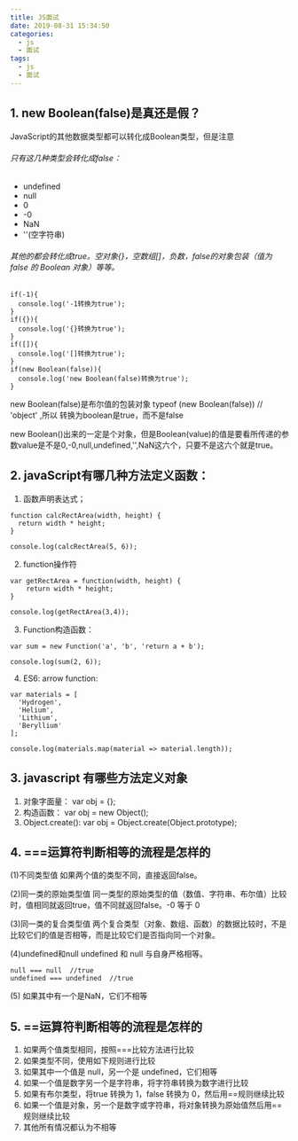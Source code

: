 ```yaml
---
title: JS面试
date: 2019-08-31 15:34:50
categories: 
  - js
  - 面试
tags: 
  - js
  - 面试
---
```

## 1. new Boolean(false)是真还是假？
JavaScript的其他数据类型都可以转化成Boolean类型，但是注意
 <!--more-->
###### 只有这几种类型会转化成false：
* undefined
* null
* 0
* -0
* NaN
* ''(空字符串)

###### 其他的都会转化成true。空对象{}，空数组[]，负数，false的对象包装（值为 false 的 Boolean 对象）等等。
```
if(-1){
  console.log('-1转换为true');
}
if({}){
  console.log('{}转换为true');
}
if([]){
  console.log('[]转换为true');
}
if(new Boolean(false)){
  console.log('new Boolean(false)转换为true');
}

```
new Boolean(false)是布尔值的包装对象    typeof (new Boolean(false))  // 'object'  ,所以 转换为boolean是true，而不是false

new Boolean()出来的一定是个对象，但是Boolean(value)的值是要看所传递的参数value是不是0,-0,null,undefined,'',NaN这六个，只要不是这六个就是true。

## 2. javaScript有哪几种方法定义函数：
1. 函数声明表达式；
```
function calcRectArea(width, height) {
  return width * height;
}

console.log(calcRectArea(5, 6));
```
2. function操作符
```
var getRectArea = function(width, height) {
    return width * height;
}

console.log(getRectArea(3,4));
```
3. Function构造函数：
```
var sum = new Function('a', 'b', 'return a + b');

console.log(sum(2, 6));
```
4. ES6: arrow function:
```
var materials = [
  'Hydrogen',
  'Helium',
  'Lithium',
  'Beryllium'
];

console.log(materials.map(material => material.length));
```

## 3. javascript 有哪些方法定义对象
1. 对象字面量： var obj = {};
2. 构造函数： var obj = new Object();
3. Object.create(): var obj = Object.create(Object.prototype);

## 4. ===运算符判断相等的流程是怎样的
(1)不同类型值
如果两个值的类型不同，直接返回false。

(2)同一类的原始类型值
同一类型的原始类型的值（数值、字符串、布尔值）比较时，值相同就返回true，值不同就返回false。-0 等于 0

(3)同一类的复合类型值
两个复合类型（对象、数组、函数）的数据比较时，不是比较它们的值是否相等，而是比较它们是否指向同一个对象。

(4)undefined和null
undefined 和 null 与自身严格相等。
```
null === null  //true
undefined === undefined  //true

```

(5) 如果其中有一个是NaN，它们不相等

## 5. ==运算符判断相等的流程是怎样的
1. 如果两个值类型相同，按照===比较方法进行比较
2. 如果类型不同，使用如下规则进行比较
3. 如果其中一个值是 null，另一个是 undefined，它们相等
4. 如果一个值是数字另一个是字符串，将字符串转换为数字进行比较
5. 如果有布尔类型，将true 转换为 1，false 转换为 0，然后用==规则继续比较
6. 如果一个值是对象，另一个是数字或字符串，将对象转换为原始值然后用==规则继续比较
7. 其他所有情况都认为不相等